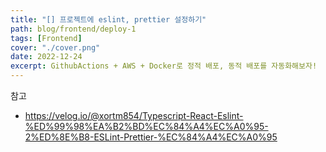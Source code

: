 ```yaml
---
title: "[] 프로젝트에 eslint, prettier 설정하기"
path: blog/frontend/deploy-1
tags: [Frontend]
cover: "./cover.png"
date: 2022-12-24
excerpt: GithubActions + AWS + Docker로 정적 배포, 동적 배포를 자동화해보자!
---
```


참고 
- https://velog.io/@xortm854/Typescript-React-Eslint-%ED%99%98%EA%B2%BD%EC%84%A4%EC%A0%95-2%ED%8E%B8-ESLint-Prettier-%EC%84%A4%EC%A0%95